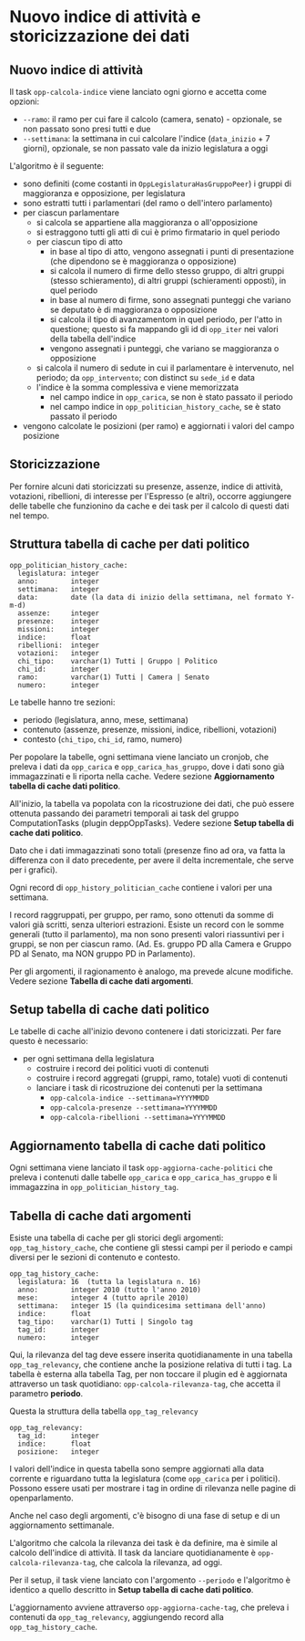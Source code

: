Nuovo indice di attività e storicizzazione dei dati
===================================================

Nuovo indice di attività
------------------------

Il task `opp-calcola-indice` viene lanciato ogni giorno e accetta come opzioni:

  - `--ramo`: il ramo per cui fare il calcolo (camera, senato) - opzionale, se non passato sono presi tutti e due
  - `--settimana`: la settimana in cui calcolare l'indice (`data_inizio` + 7 giorni), opzionale, se non passato vale da inizio legislatura a oggi

L'algoritmo è il seguente:

  - sono definiti (come costanti in `OppLegislaturaHasGruppoPeer`) i gruppi di maggioranza e opposizione, per legislatura
  - sono estratti tutti i parlamentari (del ramo o dell'intero parlamento)
  - per ciascun parlamentare
    - si calcola se appartiene alla maggioranza o all'opposizione
    - si estraggono tutti gli atti di cui è primo firmatario in quel periodo
    - per ciascun tipo di atto
      - in base al tipo di atto, vengono assegnati i punti di presentazione (che dipendono se è maggioranza o opposizione)
      - si calcola il numero di firme dello stesso gruppo, di altri gruppi (stesso schieramento), di altri gruppi (schieramenti opposti), in quel periodo
      - in base al numero di firme, sono assegnati punteggi che variano se deputato è di maggioranza o opposizione
      - si calcola il tipo di avanzamentom in quel periodo, per l'atto in questione; questo si fa mappando gli id di `opp_iter` nei valori della tabella dell'indice
      - vengono assegnati i punteggi, che variano se maggioranza o opposizione
    - si calcola il numero di sedute in cui il parlamentare è intervenuto, nel periodo; da `opp_intervento`; con distinct su `sede_id` e data
    - l'indice è la somma complessiva e viene memorizzata 
      - nel campo indice in `opp_carica`, se non è stato passato il periodo
      - nel campo indice in `opp_politician_history_cache`, se è stato passato il periodo
  - vengono calcolate le posizioni (per ramo) e aggiornati i valori del campo posizione
 

Storicizzazione
---------------
Per fornire alcuni dati storicizzati su presenze, assenze, indice di attività, votazioni, ribellioni, di interesse per l'Espresso (e altri), occorre aggiungere delle tabelle che funzionino da cache e dei task per il calcolo di questi dati nel tempo.

Struttura tabella di cache per dati politico
--------------------------------------------
    opp_politician_history_cache:
      legislatura: integer
      anno:        integer
      settimana:   integer
      data:        date (la data di inizio della settimana, nel formato Y-m-d)
      assenze:     integer
      presenze:    integer
      missioni:    integer
      indice:      float
      ribellioni:  integer
      votazioni:   integer
      chi_tipo:    varchar(1) Tutti | Gruppo | Politico
      chi_id:      integer
      ramo:        varchar(1) Tutti | Camera | Senato
      numero:      integer
    
Le tabelle hanno tre sezioni:

- periodo (legislatura, anno, mese, settimana)
- contenuto (assenze, presenze, missioni, indice, ribellioni, votazioni)
- contesto (`chi_tipo`, `chi_id`, ramo, numero)

Per popolare la tabelle, ogni settimana viene lanciato un cronjob, che preleva i dati da `opp_carica` e `opp_carica_has_gruppo`, dove i dati sono già immagazzinati e li riporta nella cache. Vedere sezione **Aggiornamento tabella di cache dati politico**.

All'inizio, la tabella va popolata con la ricostruzione dei dati, che può essere ottenuta passando dei parametri temporali ai task del gruppo ComputationTasks (plugin deppOppTasks). Vedere sezione **Setup tabella di cache dati politico**.

Dato che i dati immagazzinati sono totali (presenze fino ad ora, va fatta la differenza con il dato precedente, per avere il delta incrementale, che serve per i grafici).

Ogni record di `opp_history_politician_cache` contiene i valori per una settimana.

I record raggruppati, per gruppo, per ramo, sono ottenuti da somme di valori già scritti, senza ulteriori estrazioni.
Esiste un record con le somme generali (tutto il parlamento), ma non sono presenti valori riassuntivi per i gruppi, se non per ciascun ramo. (Ad. Es. gruppo PD alla Camera e Gruppo PD al Senato, ma NON gruppo PD in Parlamento).

Per gli argomenti, il ragionamento è analogo, ma prevede alcune modifiche. Vedere sezione **Tabella di cache dati argomenti**.

Setup tabella di cache dati politico
------------------------------------
Le tabelle di cache all'inizio devono contenere i dati storicizzati. Per fare questo è necessario:

- per ogni settimana della legislatura
  - costruire i record dei politici vuoti di contenuti
  - costruire i record aggregati (gruppi, ramo, totale) vuoti di contenuti
  - lanciare i task di ricostruzione dei contenuti per la settimana
    - `opp-calcola-indice --settimana=YYYYMMDD`
    - `opp-calcola-presenze --settimana=YYYYMMDD`
    - `opp-calcola-ribellioni --settimana=YYYYMMDD`
      
Aggiornamento tabella di cache dati politico
--------------------------------------------
Ogni settimana viene lanciato il task `opp-aggiorna-cache-politici` che preleva i contenuti dalle tabelle `opp_carica` e `opp_carica_has_gruppo` e li immagazzina in `opp_politician_history_tag`.



Tabella di cache dati argomenti
-------------------------------
Esiste una tabella di cache per gli storici degli argomenti: `opp_tag_history_cache`, che contiene gli stessi campi per il periodo e campi diversi per le sezioni di contenuto e contesto.

    opp_tag_history_cache:
      legislatura: 16  (tutta la legislatura n. 16)
      anno:        integer 2010 (tutto l'anno 2010)
      mese:        integer 4 (tutto aprile 2010)
      settimana:   integer 15 (la quindicesima settimana dell'anno)
      indice:      float
      tag_tipo:    varchar(1) Tutti | Singolo tag
      tag_id:      integer
      numero:      integer

Qui, la rilevanza del tag deve essere inserita quotidianamente in una tabella `opp_tag_relevancy`, che contiene anche la posizione relativa di tutti i tag. La tabella è esterna alla tabella Tag, per non toccare il plugin ed è aggiornata attraverso un task quotidiano: `opp-calcola-rilevanza-tag`, che accetta il parametro **periodo**.

Questa la struttura della tabella `opp_tag_relevancy`

    opp_tag_relevancy:
      tag_id:      integer
      indice:      float
      posizione:   integer
      
I valori dell'indice in questa tabella sono sempre aggiornati alla data corrente e riguardano tutta la legislatura (come `opp_carica` per i politici). Possono essere usati per mostrare i tag in ordine di rilevanza nelle pagine di openparlamento.

Anche nel caso degli argomenti, c'è bisogno di una fase di setup e di un aggiornamento settimanale.

L'algoritmo che calcola la rilevanza dei task è da definire, ma è simile al calcolo dell'indice di attività.
Il task da lanciare quotidianamente è `opp-calcola-rilevanza-tag`, che calcola la rilevanza, ad oggi.

Per il setup, il task viene lanciato con l'argomento `--periodo` e l'algoritmo è identico a quello descritto in **Setup tabella di cache dati politico**.

L'aggiornamento avviene attraverso `opp-aggiorna-cache-tag`, che preleva i contenuti da `opp_tag_relevancy`, aggiungendo record alla `opp_tag_history_cache`.

